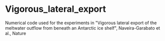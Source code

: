 # Vigorous_lateral_export
Numerical code used for the experiments in "Vigorous lateral export of the meltwater outflow from beneath an Antarctic ice shelf", Naveira-Garabato et al., Nature

